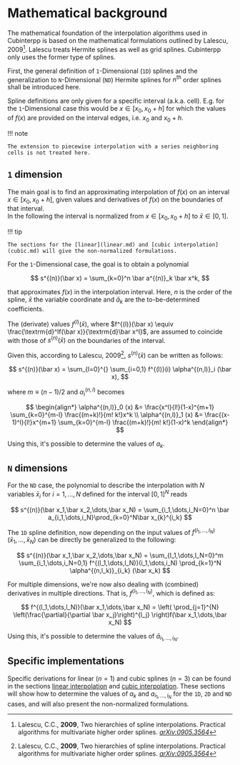 # Mathematical background

The mathematical foundation of the interpolation algorithms used in Cubinterpp
is based on the mathematical formulations outlined by Lalescu, 2009[^1]. Lalescu
treats Hermite splines as well as grid splines. Cubinterpp only uses the former
type of splines.

[^1]: Lalescu, C.C., **2009**,  Two hierarchies of spline interpolations. Practical algorithms for multivariate higher order splines. [*arXiv:0905.3564*](https://arxiv.org/abs/0905.3564)

First, the general definition of `1`-Dimensional (`1D`) splines and the
generalization to `N`-Dimensional (`ND`) Hermite splines for $n^\textrm{th}$
order splines shall be introduced here.

Spline definitions are only given for a specific interval (a.k.a. cell). E.g.
for the `1`-Dimensional case this would be $x \in [x_0, x_0 + h]$ for which the
values of $f(x)$ are provided on the interval edges, i.e. $x_0$ and $x_0 + h$.  

!!! note

    The extension to piecewise interpolation with a series neighboring cells is not treated here.

## `1` dimension

The main goal is to find an approximating interpolation of $f(x)$ on an
interval $x \in [x_0, x_0 + h]$, given values and derivatives of $f(x)$ on the boundaries of that interval.  
In the following the interval is normalized from $x \in [x_0, x_0 + h]$ to $\bar
x \in [0, 1]$. 

!!! tip

    The sections for the [linear](linear.md) and [cubic interpolation](cubic.md) will give the non-normalized formulations.

For the `1`-Dimensional case, the goal is to obtain a polynomial

$$
s^{(n)}(\bar x) = \sum_{k=0}^n \bar a^{(n)}_k \bar x^k,
$$

that approximates $f(x)$ in the interpolation interval. Here, $n$ is the order
of the spline, $\bar x$ the variable coordinate and $\bar a_k$ are the
to-be-determined coefficients.

The (derivate) values $f^{(l)}(\bar x)$, where $f^{(l)}(\bar x) \equiv
\frac{\textrm{d}^lf(\bar x)}{\textrm{d}\bar x^l}$, are assumed to coincide with those of
$s^{(n)}(\bar x)$ on the boundaries of the interval.

Given this, according to Lalescu, 2009[^1], $s^{(n)}(\bar x)$ can be written as follows:

$$
s^{(n)}(\bar x) = \sum_{l=0}^{} \sum_{i=0,1} f^{(l)}(i) \alpha^{(n,l)}_i (\bar
x),
$$

where $m \equiv (n-1)/2$ and $\alpha^{(n,l)}_i$ becomes

$$
\begin{align*}
\alpha^{(n,l)}_0 (x) &= \frac{x^l}{l!}(1-x)^{m+1} \sum_{k=0}^{m-l} \frac{(m+k)!}{m! k!}x^k \\
\alpha^{(n,l)}_1 (x) &= \frac{(x-1)^l}{l!}x^{m+1} \sum_{k=0}^{m-l} \frac{(m+k)!}{m! k!}(1-x)^k
\end{align*}
$$

Using this, it's possible to determine the values of $a_k$.

## `N` dimensions

For the `ND` case, the polynomial to describe the interpolation with $N$
variables $\bar x_i$ for $i=1,\dots,N$ defined for the interval $[0, 1]^N$
reads

$$
s^{(n)}(\bar x_1,\bar x_2,\dots,\bar x_N) = \sum_{i_1,\dots,i_N=0}^n \bar a_{i_1,\dots,i_N}\prod_{k=0}^N\bar x_{k}^{i_k}
$$

The `1D` spline definition, now depending on the input values of
$f^{(l_1,\dots,l_N)}(\bar x_1,\dots,\bar x_N)$ can be directly be generalized to
the following:

$$
s^{(n)}(\bar x_1,\bar x_2,\dots,\bar x_N) = \sum_{l_1,\dots,l_N=0}^m \sum_{i_1,\dots,i_N=0,1} f^{(l_1,\dots,l_N)}(i_1,\dots,i_N) \prod_{k=1}^N \alpha^{(n,l_k)}_{i_k} (\bar x_k)
$$

For multiple dimensions, we're now also dealing with (combined) derivatives in
multiple directions. That is, $f^{(l_1,\dots,l_N)}$, which is defined as:

$$
f^{(l_1,\dots,l_N)}(\bar x_1,\dots,\bar x_N) = \left( \prod_{j=1}^{N} \left(\frac{\partial}{\partial \bar x_j}\right)^{l_j} \right)f(\bar x_1,\dots,\bar x_N)
$$

Using this, it's possible to determine the values of $\bar a_{i_1,\dots,i_N}$.

## Specific implementations

Specific derivations for linear ($n=1$) and cubic splines ($n=3$) can be found
in the sections [linear interpolation](linear.md) and [cubic
interpolation](cubic.md). These sections will show how to determine the values
of $a_k$ and $a_{i_1,\dots,i_N}$ for the `1D`, `2D` and `ND` cases, and will
also present the non-normalized formulations.
